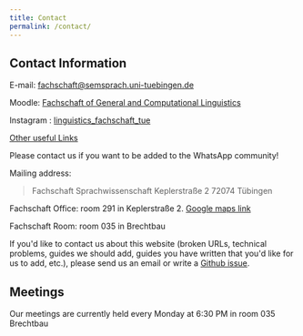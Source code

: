 ```yaml
---
title: Contact
permalink: /contact/
---
```


## Contact Information
E-mail: fachschaft@semsprach.uni-tuebingen.de

Moodle: [Fachschaft of General and Computational Linguistics](https://moodle.zdv.uni-tuebingen.de/course/view.php?id=722)

Instagram : [linguistics_fachschaft_tue](https://www.instagram.com/linguistics_fachschaft_tue/)

[Other useful Links](https://linktr.ee/linguistics_sfs_tue)

Please contact us if you want to be added to the WhatsApp community!

Mailing address:
> Fachschaft Sprachwissenschaft
> Keplerstraße 2
> 72074 Tübingen

Fachschaft Office: room 291 in Keplerstraße 2. [Google maps link](https://www.google.com/maps/place/Keplerstra%C3%9Fe+2,+72074+T%C3%BCbingen/@48.5262726,9.0636448,17.99z/data=!4m5!3m4!1s0x4799e5326ef479eb:0x1eacda7ea3b31d89!8m2!3d48.526381!4d9.0638569)

Fachschaft Room: room 035 in Brechtbau

If you'd like to contact us about this website (broken URLs, technical problems, guides we should add, guides you have written that you'd like for us to add, etc.), please send us an email or write a [Github issue](https://github.com/fs-linguistics/fs-linguistics.github.io/issues).

## Meetings
Our meetings are currently held every Monday at 6:30 PM in room 035 Brechtbau
